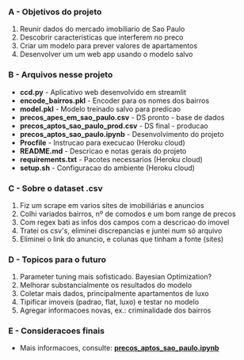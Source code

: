 ### A - Objetivos do projeto

1.   Reunir dados do mercado imobiliario de Sao Paulo
2.   Descobrir caracteristicas que interferem no preco
3.   Criar um modelo para prever valores de apartamentos
4.   Desenvolver um um web app usando o modelo salvo

### B - Arquivos nesse projeto

*   **ccd.py** - Aplicativo web desenvolvido em streamlit
*   **encode_bairros.pkl** - Encoder para os nomes dos bairros
*   **model.pkl** - Modelo treinado salvo para predicao
*   **precos_apes_em_sao_paulo.csv** - DS pronto - base de dados
*   **precos_aptos_sao_paulo_prod.csv** - DS final - producao
*   **precos_aptos_sao_paulo.ipynb** - Desenvolvimento do projeto
*   **Procfile** - Instrucao para execucao (Heroku cloud)
*   **README.md** - Descricao e notas gerais do projeto 
*   **requirements.txt** - Pacotes necessarios (Heroku cloud)
*   **setup.sh** - Configuracao do ambiente (Heroku cloud)

### C - Sobre o dataset .csv

1.   Fiz um scrape em varios sites de imobiliárias e anuncios 
2.   Colhi variados bairros, nº de comodos e um bom range de precos
3.   Com regex bati as infos dos campos com a descricao do imovel
4.   Tratei os csv's, eliminei discrepancias e juntei num só arquivo
5.   Eliminei o link do anuncio, e colunas que tinham a fonte (sites)

### D - Topicos para o futuro

1.   Parameter tuning mais sofisticado. Bayesian Optimization?
2.   Melhorar substancialmente os resultados do modelo
3.   Coletar mais dados, principalmente apartamentos de luxo
4.   Tipificar imoveis (padrao, flat, luxo) e testar no modelo
5.   Agregar informacoes novas, ex.: criminalidade dos bairros

### E - Consideracoes finais

*   Mais informacoes, consulte: **[precos_aptos_sao_paulo.ipynb](https://github.com/felipecabueno/precos-aptos-sao-paulo/blob/main/precos_aptos_sao_paulo.ipynb)**
